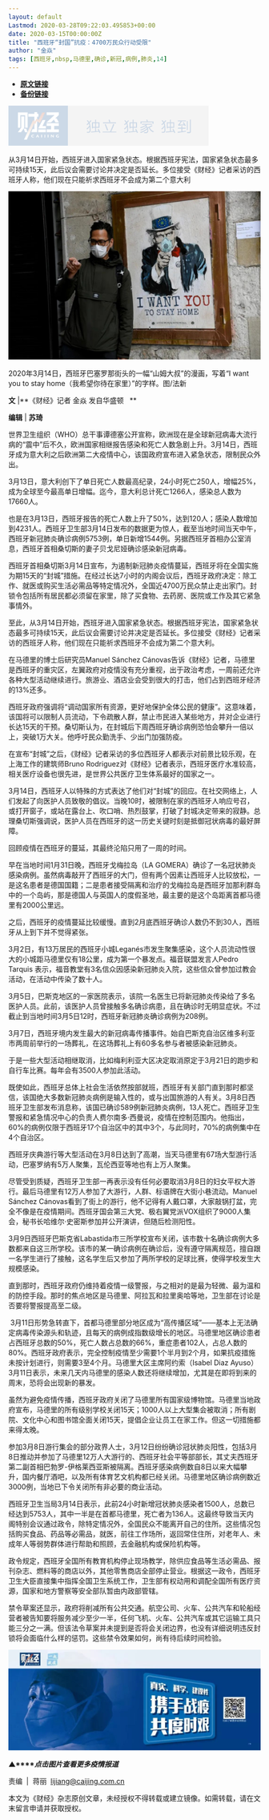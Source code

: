 ```yaml
---
layout: default
Lastmod: 2020-03-28T09:22:03.495853+00:00
date: 2020-03-15T00:00:00Z
title: "西班牙“封国”抗疫：4700万民众行动受限"
author: "金焱"
tags: [西班牙,nbsp,马德里,确诊,新冠,病例,肺炎,14]
---
```


* [**原文链接**](https://mp.weixin.qq.com/s/lm74cyPo9w5w7-_YhSn3dg)
* [**备份链接**](http://archive.today/NQ2cg)


![](/images/post/77e6cfb5c7ef66e00d9bd04f74961594.jpg)

从3月14日开始，西班牙进入国家紧急状态。根据西班牙宪法，国家紧急状态最多可持续15天，此后议会需要讨论并决定是否延长。多位接受《财经》记者采访的西班牙人称，他们现在只能祈求西班牙不会成为第二个意大利

![](/images/post/1e8b947830d4702209cbb54710e1f1e7.jpg)

2020年3月14日，西班牙巴塞罗那街头的一幅“山姆大叔”的漫画，写着“I want you to stay home（我希望你待在家里）”的字样。图/法新

  

**文** |**《财经》记者 金焱 发自华盛顿   **

**编辑** | **苏琦**

世界卫生组织（WHO）总干事谭德塞公开宣称，欧洲现在是全球新冠病毒大流行病的“震中”后不久，欧洲国家相继报告感染和死亡人数急剧上升。3月14日，西班牙成为意大利之后欧洲第二大疫情中心，该国政府宣布进入紧急状态，限制民众外出。

3月13日，意大利创下了单日死亡人数最高纪录，24小时死亡250人，增幅25%，成为全球至今最高单日增幅。迄今，意大利总计死亡1266人，感染总人数为17660人。 

也是在3月13日，西班牙报告的死亡人数上升了50%，达到120人；感染人数增加到4231人。西班牙卫生部3月14日发布的数据更为惊人，截至当地时间当天中午，西班牙新冠肺炎确诊病例5753例，单日新增1544例。另据西班牙首相办公室消息，西班牙首相桑切斯的妻子贝戈尼娅确诊感染新冠病毒。

西班牙首相桑切斯3月14日宣布，为遏制新冠肺炎疫情蔓延，西班牙将在全国实施为期15天的“封城”措施。在经过长达7小时的内阁会议后，西班牙政府决定：除工作、就医或购买生活必需品等特定情况外，全国近4700万民众禁止走出家门。封锁令包括所有居民都必须留在家里，除了买食物、去药房、医院或工作及其它紧急事情外。

至此，从3月14日开始，西班牙进入国家紧急状态。根据西班牙宪法，国家紧急状态最多可持续15天，此后议会需要讨论并决定是否延长。多位接受《财经》记者采访的西班牙人称，他们现在只能祈求西班牙不会成为第二个意大利。

在马德里的博士后研究员Manuel Sánchez Cánovas告诉《财经》记者，马德里是西班牙的重灾区，左翼政府对疫情没有充分重视，出于政治考虑，一周前还允许各种大型活动继续进行。旅游业、酒店业会受到很大的打击，他们占到西班牙经济的13%还多。

西班牙政府强调将“调动国家所有资源，更好地保护全体公民的健康”。这意味着，该国将可以限制人员流动，下令疏散人群，禁止市民进入某些地方，并对企业进行长达15天的干预。桑切斯认为，在封城后下周西班牙确诊病例恐怕会攀升一倍以上，突破1万大关。他呼吁民众勤洗手、少出门加强防疫。

在宣布“封城”之后，《财经》记者采访的多位西班牙人都表示对前景比较乐观，在上海工作的建筑师Bruno Rodriguez对《财经》记者表示，西班牙医疗水准较高，相关医疗设备也很先进，是世界公共医疗卫生体系最好的国家之一。

3月14日，西班牙人以特殊的方式表达了他们对“封城”的回应。在社交网络上，人们发起了向医护人员致敬的倡议。当晚10时，被限制在家的西班牙人响应号召，或打开窗子，或站在露台上、吹口哨、热烈鼓掌，打破了封城决定带来的寂静。总理桑切斯强调说，医护人员在西班牙的这一历史关键时刻是抵御冠状病毒的最好屏障。

回顾疫情在西班牙的蔓延，其最终沦陷只用了一周的时间。

早在当地时间1月31日晚，西班牙戈梅拉岛（LA GOMERA）确诊了一名冠状肺炎感染病例。虽然病毒敲开了西班牙的大门，但有两个因素让西班牙人比较放松，一是这名患者是德国国籍；二是患者接受隔离和治疗的戈梅拉岛是西班牙加那利群岛中的一个岛屿，那是德国人与英国人的度假圣地，最主要的是这个岛距离首都马德里有2000公里远。

之后，西班牙的疫情蔓延比较缓慢。直到2月底西班牙确诊人数仍不到30人，西班牙从上到下并不觉得紧张。

3月2日，有13万居民的西班牙小城Leganés市发生聚集感染，这个人员流动性很大的小城距马德里仅有18公里，成为第一个暴发点。福音联盟发言人Pedro Tarquis 表示，福音教堂有3名信众因感染新冠肺炎入院，这些信众曾参加过教会活动，在活动中传染了数十人。

3月5日，巴斯克地区的一家医院表示，该院一名医生已将新冠肺炎传染给了多名医护人员。此前，该医护人员曾接触多名确诊病患，且在确诊时无明显症状。不过截止到当地时间3月5日12时，西班牙新冠肺炎确诊病例为208例。

3月7日，西班牙境内发生最大的新冠病毒传播事件。始自巴斯克自治区维多利亚市两周前举行的一场葬礼，在这场葬礼上有60多名参与者被感染新冠肺炎。

于是一些大型活动相继取消，比如梅利利亚大区决定取消原定于3月21日的跑步和自行车比赛。每年会有3500人参加此活动。

既使如此，西班牙总体上社会生活依然按部就班，西班牙有关部门直到那时都坚信，该国绝大多数新冠肺炎病例是输入性的，或与出国旅游的人有关。3月8日西班牙卫生部发布消息称，该国已确诊589例新冠肺炎病例，13人死亡。西班牙卫生警报和紧急情况中心的负责人费尔南多·西曼说，疫情在控制范围内。他指出，60%的病例仅限于西班牙17个自治区中的其中3个，与此同时，70%的病例集中在4个自治区。

西班牙庆典游行等大型活动在3月8日达到了高潮，当天马德里有67场大型游行活动，巴塞罗纳有5万人聚集，瓦伦西亚等地也有上万人聚集。

尽管受到质疑，西班牙卫生部一再表示没有任何必要取消3月8日的妇女平权大游行。最后马德里有12万人参加了大游行，人群、标语牌在大街小巷流动。Manuel Sánchez Cánovas看到了街上的游行，他不记得有人戴口罩，大家敲锅打盆，完全不像是在疫情期间。西班牙国会第三大党、极右翼党派VOX组织了9000人集会，秘书长哈维尔·史密斯参加并公开演讲，但随后检测阳性。

3月9日西班牙巴斯克省Labastida市三所学校宣布关闭，该市数十名确诊病例大多数都来自这三所学校。该市的某一确诊病例在确诊后，没有遵守隔离规范，擅自跟一名学生进行了接触，这名学生后又参加了两所学校的足球比赛，使得学校发生大规模感染。

直到那时，西班牙政府仍维持着疫情一级警报，与之相对的是最为轻微、最为温和的防控手段。那时的焦点地区是马德里、阿拉瓦和拉里奥哈等地，卫生部在讨论是否要将警报提高至二级。  

 3月11日形势急转直下，首都马德里部分地区成为“高传播区域”——基本上无法确定病毒传染源头和轨迹，且每天的病例成指数级增长的地区。马德里地区确诊患者占西班牙总数的50%，死亡人数占总数的66%，重症患者102人，占总人数的80%。西班牙政府表示，完全控制疫情至少需要1个半月到2个月，如果抗疫措施未按计划进行，则需要3至4个月。马德里大区主席阿约索（Isabel Diaz Ayuso）3月11日表示，未来几天内马德里的感染人数还将继续增加，尤其是在即将到来的周末，恐将会出现新的暴发。

虽然为避免疫情传播，西班牙政府关闭了马德里所有国家级博物馆。马德里当地政府宣布，马德里的所有级别学校关闭15天；1000人以上大型集会被取消；所有剧院、文化中心和图书馆全面关闭15天，提倡企业让员工在家工作。但这一切措施都来得太晚。

参加3月8日游行集会的部分政界人士，3月12日纷纷确诊冠状肺炎阳性，包括3月8日推动并参加了马德里12万人大游行的、西班牙社会平等部部长，其丈夫西班牙第二副首相巴勃罗-伊格莱西亚斯被隔离。西班牙感染病例数自8日以来大幅攀升，国内餐厅酒吧，以及所有体育艺文机构都已经关闭。马德里地区确诊病例数近3000例，当地已下令关闭所有非必要的商业活动。

西班牙卫生当局3月14日表示，此前24小时新增冠状肺炎感染者1500人，总数已经达到5753人，其中一半是在首都马德里，死亡者为136人。这最终导致当天内阁特别会议通过政令，除特定情况外，全国民众不能离开自己的住所。这些情况包括购买食品、药品等必需品，就医，前往工作场所，返回常住住所，对老年人、未成年人等弱势群体进行帮助和照顾，去金融机构或保险机构等。

政令规定，西班牙全国所有教育机构停止现场教学，除供应食品等生活必需品、报刊杂志、燃料等的商店以外，其他零售商店全部停止营业。根据这一政令，西班牙卫生大臣直接集中指挥全国卫生系统工作，卫生部有权动用和调配全国所有医疗资源，国家和地方警察等安全部队暂由内政部管辖。

禁令草案还显示，政府将削减所有公共交通。航空公司、火车、公共汽车和轮船经营者被告知要将服务减少至少一半，任何飞机、火车、公共汽车或其它运输工具只能三分之一满。但该法令草案并未提到是否将会关闭边界，也没有详细说明违反封锁将会面临什么样的惩罚。这些禁令效果如何，尚有待后续时间检验。

[![](/images/post/4d24a5670c9a87791ea8b757d030c0d3.jpg)](https://mp.weixin.qq.com/mp/homepage?__biz=MjM5NDU5NTM4MQ==&hid=29&sn=21c0f34c737748fe3b2c372bb40ae622)  

**▲****_点击图片查看更多疫情报道_**

  

  

责编  |  蒋丽  lijiang@caijing.com.cn

本文为《财经》杂志原创文章，未经授权不得转载或建立镜像。如需转载，请在文末留言申请并获取授权。

